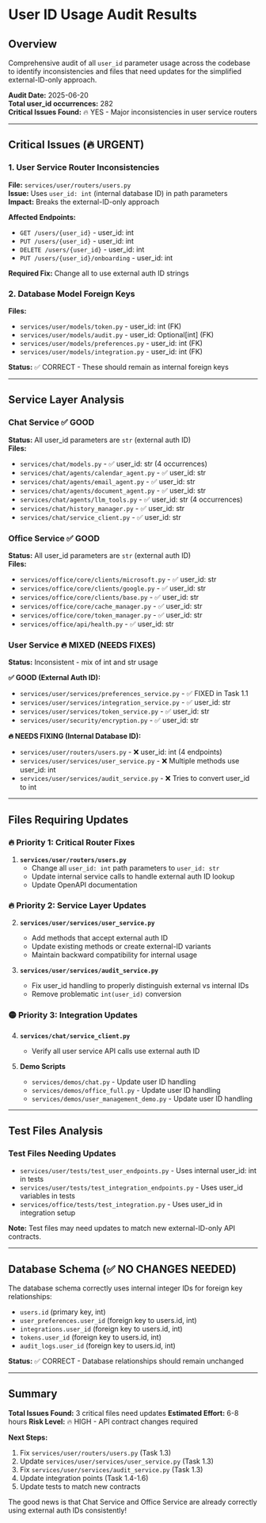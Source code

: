 # User ID Usage Audit Results

## Overview
Comprehensive audit of all `user_id` parameter usage across the codebase to identify inconsistencies and files that need updates for the simplified external-ID-only approach.

**Audit Date:** 2025-06-20  
**Total user_id occurrences:** 282  
**Critical Issues Found:** 🔥 YES - Major inconsistencies in user service routers

---

## Critical Issues (🔥 URGENT)

### 1. User Service Router Inconsistencies
**File:** `services/user/routers/users.py`  
**Issue:** Uses `user_id: int` (internal database ID) in path parameters  
**Impact:** Breaks the external-ID-only approach

**Affected Endpoints:**
- `GET /users/{user_id}` - user_id: int
- `PUT /users/{user_id}` - user_id: int  
- `DELETE /users/{user_id}` - user_id: int
- `PUT /users/{user_id}/onboarding` - user_id: int

**Required Fix:** Change all to use external auth ID strings

### 2. Database Model Foreign Keys
**Files:** 
- `services/user/models/token.py` - user_id: int (FK)
- `services/user/models/audit.py` - user_id: Optional[int] (FK)
- `services/user/models/preferences.py` - user_id: int (FK)
- `services/user/models/integration.py` - user_id: int (FK)

**Status:** ✅ CORRECT - These should remain as internal foreign keys

---

## Service Layer Analysis

### Chat Service ✅ GOOD
**Status:** All user_id parameters are `str` (external auth ID)  
**Files:**
- `services/chat/models.py` - ✅ user_id: str (4 occurrences)
- `services/chat/agents/calendar_agent.py` - ✅ user_id: str
- `services/chat/agents/email_agent.py` - ✅ user_id: str
- `services/chat/agents/document_agent.py` - ✅ user_id: str
- `services/chat/agents/llm_tools.py` - ✅ user_id: str (4 occurrences)
- `services/chat/history_manager.py` - ✅ user_id: str
- `services/chat/service_client.py` - ✅ user_id: str

### Office Service ✅ GOOD  
**Status:** All user_id parameters are `str` (external auth ID)  
**Files:**
- `services/office/core/clients/microsoft.py` - ✅ user_id: str
- `services/office/core/clients/google.py` - ✅ user_id: str
- `services/office/core/clients/base.py` - ✅ user_id: str
- `services/office/core/cache_manager.py` - ✅ user_id: str
- `services/office/core/token_manager.py` - ✅ user_id: str
- `services/office/api/health.py` - ✅ user_id: str

### User Service 🔥 MIXED (NEEDS FIXES)
**Status:** Inconsistent - mix of int and str usage

**✅ GOOD (External Auth ID):**
- `services/user/services/preferences_service.py` - ✅ FIXED in Task 1.1
- `services/user/services/integration_service.py` - ✅ user_id: str
- `services/user/services/token_service.py` - ✅ user_id: str  
- `services/user/security/encryption.py` - ✅ user_id: str

**🔥 NEEDS FIXING (Internal Database ID):**
- `services/user/routers/users.py` - ❌ user_id: int (4 endpoints)
- `services/user/services/user_service.py` - ❌ Multiple methods use user_id: int
- `services/user/services/audit_service.py` - ❌ Tries to convert user_id to int

---

## Files Requiring Updates

### 🔥 Priority 1: Critical Router Fixes
1. **`services/user/routers/users.py`**
   - Change all `user_id: int` path parameters to `user_id: str`
   - Update internal service calls to handle external auth ID lookup
   - Update OpenAPI documentation

### 🔥 Priority 2: Service Layer Updates  
2. **`services/user/services/user_service.py`**
   - Add methods that accept external auth ID
   - Update existing methods or create external-ID variants
   - Maintain backward compatibility for internal usage

3. **`services/user/services/audit_service.py`**
   - Fix user_id handling to properly distinguish external vs internal IDs
   - Remove problematic `int(user_id)` conversion

### 🟡 Priority 3: Integration Updates
4. **`services/chat/service_client.py`** 
   - Verify all user service API calls use external auth ID
   
5. **Demo Scripts**
   - `services/demos/chat.py` - Update user ID handling
   - `services/demos/office_full.py` - Update user ID handling  
   - `services/demos/user_management_demo.py` - Update user ID handling

---

## Test Files Analysis

### Test Files Needing Updates
- `services/user/tests/test_user_endpoints.py` - Uses internal user_id: int in tests
- `services/user/tests/test_integration_endpoints.py` - Uses user_id variables in tests
- `services/office/tests/test_integration.py` - Uses user_id in integration setup

**Note:** Test files may need updates to match new external-ID-only API contracts.

---

## Database Schema (✅ NO CHANGES NEEDED)

The database schema correctly uses internal integer IDs for foreign key relationships:
- `users.id` (primary key, int) 
- `user_preferences.user_id` (foreign key to users.id, int)
- `integrations.user_id` (foreign key to users.id, int)
- `tokens.user_id` (foreign key to users.id, int)
- `audit_logs.user_id` (foreign key to users.id, int)

**Status:** ✅ CORRECT - Database relationships should remain unchanged

---

## Summary

**Total Issues Found:** 3 critical files need updates
**Estimated Effort:** 6-8 hours
**Risk Level:** 🔥 HIGH - API contract changes required

**Next Steps:**
1. Fix `services/user/routers/users.py` (Task 1.3)
2. Update `services/user/services/user_service.py` (Task 1.3) 
3. Fix `services/user/services/audit_service.py` (Task 1.3)
4. Update integration points (Task 1.4-1.6)
5. Update tests to match new contracts

The good news is that Chat Service and Office Service are already correctly using external auth IDs consistently! 
